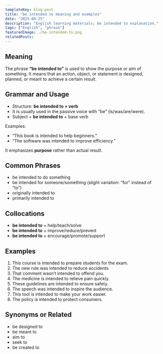 ```yaml
---
templateKey: blog-post
title: "be intended to meaning and examples"
date: "2025-08-25"
description: "English learning materials; be intended to explanation."
tags: ["English", "phrase"]
featuredImage: ./be-intended-to.png
relatedPosts:
---
```


## Meaning

The phrase **“be intended to”** is used to show the purpose or aim of something. It means that an action, object, or statement is designed, planned, or meant to achieve a certain result.

## Grammar and Usage

- Structure: **be intended to + verb**
- It is usually used in the passive voice with “be” (is/was/are/were).
- Subject + **be intended to** + base verb

Examples:

- “This book is intended to help beginners.”
- “The software was intended to improve efficiency.”

It emphasizes **purpose** rather than actual result.

## Common Phrases

- be intended to do something
- be intended for someone/something (slight variation: “for” instead of “to”)
- originally intended to
- primarily intended to

## Collocations

- **be intended to** + help/teach/solve
- **be intended to** + improve/reduce/prevent
- **be intended to** + encourage/promote/support

## Examples

1. This course is intended to prepare students for the exam.
2. The new rule was intended to reduce accidents.
3. That comment wasn’t intended to offend you.
4. The medicine is intended to relieve pain quickly.
5. These guidelines are intended to ensure safety.
6. The speech was intended to inspire the audience.
7. This tool is intended to make your work easier.
8. The policy is intended to protect consumers.

## Synonyms or Related

- be designed to
- be meant to
- aim to
- seek to
- be created to
